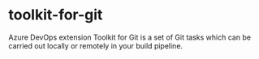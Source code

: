 # toolkit-for-git
Azure DevOps extension Toolkit for Git is a set of Git tasks which can be carried out locally or remotely in your build pipeline.
